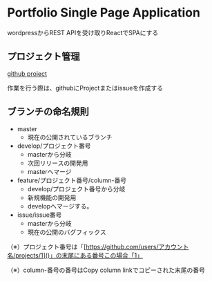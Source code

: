 # Portfolio Single Page Application

wordpressからREST APIを受け取りReactでSPAにする

## プロジェクト管理

[github project](https://github.com/users/katsun0921/projects/1)

作業を行う際は、githubにProjectまたはissueを作成する

## ブランチの命名規則

- master
  - 現在の公開されているブランチ
- develop/プロジェクト番号
  - masterから分岐
  - 次回リリースの開発用
  - masterへマージ
- feature/プロジェクト番号/column-番号
  - develop/プロジェクト番号から分岐
  - 新規機能の開発用
  - developへマージする。
- issue/issue番号
  - masterから分岐
  - 現在の公開のバグフィックス

（※）プロジェクト番号は「[https://github.com/users/アカウント名/projects/1]()」の末尾にある番号この場合「1」

（※）column-番号の番号はCopy column linkでコピーされた末尾の番号
